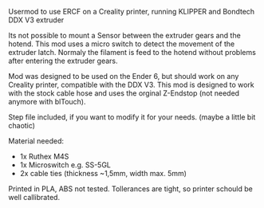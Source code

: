 
Usermod to use ERCF on a Creality printer, running KLIPPER and Bondtech DDX V3 extruder 

Its not possible to mount a Sensor between the extruder gears and the hotend. This mod uses a micro switch to detect the movement of
the extruder latch. Normaly the filament is feed to the hotend without problems after entering the extruder gears.

Mod was designed to be used on the Ender 6, but should work on any Creality printer, compatible with the DDX V3.
This mod is designed to work with the stock cable hose and uses the orginal Z-Endstop (not needed anymore with blTouch). 



Step file included, if you want to modify it for your needs. (maybe a little bit chaotic)

Material needed:

- 1x Ruthex M4S
- 1x Microswitch e.g. SS-5GL
- 2x cable ties (thickness ~1,5mm, width max. 5mm)  

Printed in PLA, ABS not tested. Tollerances are tight, so printer schould be well callibrated.
